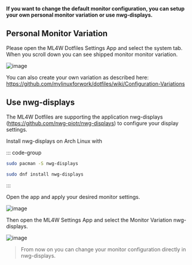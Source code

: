**If you want to change the default monitor configuration, you can setup your own personal monitor variation or use nwg-displays.**

## Personal Monitor Variation

Please open the ML4W Dotfiles Settings App and select the system tab. When you scroll down you can see shipped monitor monitor variation.

![image](/monitor.png)

You can also create your own variation as described here: https://github.com/mylinuxforwork/dotfiles/wiki/Configuration-Variations

## Use nwg-displays

The ML4W Dotfiles are supporting the application nwg-displays (https://github.com/nwg-piotr/nwg-displays) to configure your display settings.

Install nwg-displays on Arch Linux with

::: code-group

```sh [Arch]
sudo pacman -S nwg-displays
```

```sh [Fedora]
sudo dnf install nwg-displays
```
:::

Open the app and apply your desired monitor settings.

![image](/monitor1.png)

Then open the ML4W Settings App and select the Monitor Variation nwg-displays.

![image](/monitor2.png)

> From now on you can change your monitor configuration directly in nwg-displays.

